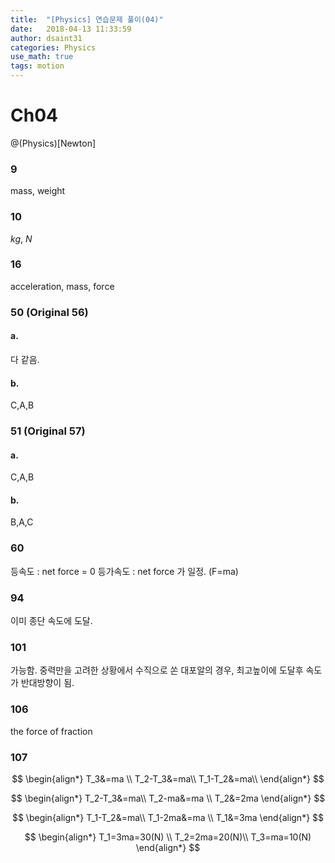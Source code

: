 ```yaml
---
title:  "[Physics] 연습문제 풀이(04)"
date:   2018-04-13 11:33:59
author: dsaint31
categories: Physics
use_math: true
tags: motion
---
```


# Ch04
@(Physics)[Newton]

### 9

mass, weight

### 10

$kg$, $N$

### 16

acceleration, mass, force

### 50 (Original 56)

#### a. 
다 같음.

#### b.
C,A,B

### 51 (Original 57)

#### a.
C,A,B

#### b.
B,A,C

### 60

등속도 : net force = 0
등가속도 : net force 가 일정. (F=ma)

### 94

이미 종단 속도에 도달.

### 101

가능함. 중력만을 고려한 상황에서 수직으로 쏜 대포알의 경우, 최고높이에 도달후 속도가 반대방향이 됨.


### 106

the force of fraction

### 107

$$
\begin{align*}
T_3&=ma \\
T_2-T_3&=ma\\
T_1-T_2&=ma\\
\end{align*}
$$

$$
\begin{align*}
T_2-T_3&=ma\\
T_2-ma&=ma \\
T_2&=2ma
\end{align*}
$$

$$
\begin{align*}
T_1-T_2&=ma\\
T_1-2ma&=ma \\
T_1&=3ma
\end{align*}
$$

$$
\begin{align*}
T_1=3ma=30(N) \\
T_2=2ma=20(N)\\
T_3=ma=10(N)
\end{align*}
$$
